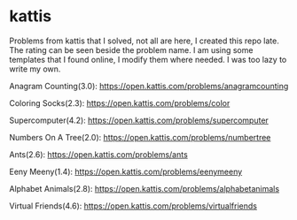 # kattis
Problems from kattis that I solved, not all are here, I created this repo late. The rating can be seen beside the problem name. I am using some templates that I found online, I modify them where needed. I was too lazy to write my own.

Anagram Counting(3.0): https://open.kattis.com/problems/anagramcounting

Coloring Socks(2.3): https://open.kattis.com/problems/color

Supercomputer(4.2): https://open.kattis.com/problems/supercomputer

Numbers On A Tree(2.0): https://open.kattis.com/problems/numbertree

Ants(2.6): https://open.kattis.com/problems/ants

Eeny Meeny(1.4): https://open.kattis.com/problems/eenymeeny

Alphabet Animals(2.8): https://open.kattis.com/problems/alphabetanimals

Virtual Friends(4.6): https://open.kattis.com/problems/virtualfriends
